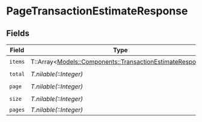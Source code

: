 # PageTransactionEstimateResponse


## Fields

| Field                                                                                                           | Type                                                                                                            | Required                                                                                                        | Description                                                                                                     |
| --------------------------------------------------------------------------------------------------------------- | --------------------------------------------------------------------------------------------------------------- | --------------------------------------------------------------------------------------------------------------- | --------------------------------------------------------------------------------------------------------------- |
| `items`                                                                                                         | T::Array<[Models::Components::TransactionEstimateResponse](../../models/shared/transactionestimateresponse.md)> | :heavy_check_mark:                                                                                              | N/A                                                                                                             |
| `total`                                                                                                         | *T.nilable(::Integer)*                                                                                          | :heavy_check_mark:                                                                                              | N/A                                                                                                             |
| `page`                                                                                                          | *T.nilable(::Integer)*                                                                                          | :heavy_check_mark:                                                                                              | N/A                                                                                                             |
| `size`                                                                                                          | *T.nilable(::Integer)*                                                                                          | :heavy_check_mark:                                                                                              | N/A                                                                                                             |
| `pages`                                                                                                         | *T.nilable(::Integer)*                                                                                          | :heavy_minus_sign:                                                                                              | N/A                                                                                                             |